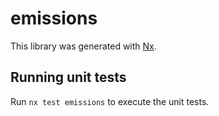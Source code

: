 # emissions

This library was generated with [Nx](https://nx.dev).

## Running unit tests

Run `nx test emissions` to execute the unit tests.
